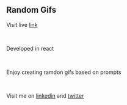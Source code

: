 ## Random Gifs

<p>Visit live <a href='https://manish03singh.github.io/RandomGIF/'>link</a></p>
<br>
<p>Developed in react</p>
<br>
<p>Enjoy creating ramdon gifs based on prompts</p>

<br>
<p>Visit me on <a href='https://www.linkedin.com/in/manish-kumar-singh-12a28a190/'>linkedin</a> and <a href='https://twitter.com/Manish_03_Singh'>twitter</a></p>
